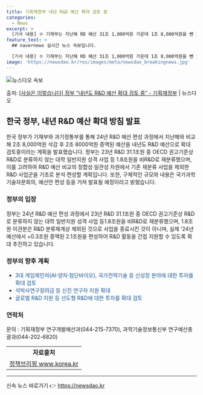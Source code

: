 ```yaml
---
title: 기획재정부 내년 R&D 예산 확대 검토 중
categories:
  - News
excerpt: >
  [기사 내용] ㅇ 기재부는 지난해 RD 예산 31조 1,000억원 가운데 1조 8,000억원을 뺀 29조 3…
feature_text: >
  ## navernews 실시간 뉴스 속보입니다.

  [기사 내용] ㅇ 기재부는 지난해 RD 예산 31조 1,000억원 가운데 1조 8,000억원을 뺀 29조 3…
image: 'https://newsdao.kr/res/images/meta/newsdao_breakingnews.jpg'
---
```


![뉴스다오 속보](https://newsdao.kr/res/images/meta/newsdao_breakingnews.jpg)

<p>출처: <a href="https://newsdao.kr/3879" rel="dofollow">[사실은 이렇습니다] 정부 “내년도 R&D 예산 확대 검토 중” - 기획재정부</a> | 뉴스다오</p>

<h2 data-ke-size="size26">한국 정부, 내년 R&D 예산 확대 방침 발표</h2>
<p data-ke-size="size16">한국 정부가 기재부와 과기정통부를 통해 24년 R&D 예산 편성 과정에서 지난해와 비교해 2조 8,000억원 삭감 후 2조 8000억원 증액된 예산을 내년도 R&D 예산으로 확대 검토중이라는 계획을 발표했습니다. 정부는 23년 R&D 31.1조원 중 OECD 권고기준상 R&D로 분류하지 않는 대학 일반지원 성격 사업 등 1.8조원을 비R&D로 재분류했으며, 이를 고려하여 R&D 예산 비교의 정합성·일관성 차원에서 기존 재분류 사업을 제외한 R&D 사업군을 기초로 분석·편성할 계획입니다. 또한, 구체적인 규모와 내용은 국가과학기술자문회의, 예산안 편성 등을 거쳐 발표될 예정이라고 밝혔습니다.</p>
<h3 data-ke-size="size24"><b>정부의 입장</b></h3>
<p data-ke-size="size16">정부는 24년 R&D 예산 편성 과정에서 23년 R&D 31.1조원 중 OECD 권고기준상 R&D로 분류하지 않는 대학 일반지원 성격 사업 등1.8조원을 비R&D로 재분류했으며, 1.8조원 이관분은 R&D 분류체계상 제외된 것으로 사업을 종료시킨 것이 아니며, 실제 ’24년 예산에서 +0.3조원 증액된 2.1조원을 편성하어 R&D 활동을 간접 지원할 수 있도록 확대 추진하고 있습니다.</p>
<h3 data-ke-size="size24"><b>정부의 향후 계획</b></h3>
<ul>
<li><span style="color: #1a5490;">3대 게임체인저(AI·양자·첨단바이오), 국가전략기술 등 신성장 분야에 대한 투자를 확대 검토</span></li>
<li><span style="color: #1a5490;">석박사연구장려금 등 신진 연구자 지원 확대</span></li>
<li><span style="color: #1a5490;">글로벌 R&D 지원 등 선도형 R&D에 대한 투자를 확대 검토</span></li>
</ul>
<h3 data-ke-size="size24"><b>연락처</b></h3>
<p data-ke-size="size16">문의 : 기획재정부 연구개발예산과(044-215-7370), 과학기술정보통신부 연구예산총괄과(044-202-6820)</p>
<p data-ke-size="size16"></p>
<table>
<tbody>
<tr>
<td style="text-align: center; height: 17px;"><b>자료출처</b></td>
</tr>
<tr>
<td style="text-align: center; height: 17px;"><a href="https://newsdao.kr/3879">정책브리핑 www.korea.kr</a></td>
</tr>
</tbody>
</table>
<p data-ke-size="size16"></p>
<hr>
<p data-ke-size="size16"></p> 

신속 뉴스 바로가기 👉 <a href="https://newsdao.kr" rel="dofollow">https://newsdao.kr</a>


